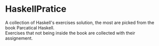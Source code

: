 # HaskellPratice
A collection of Haskell's exercises solution, the most are picked from the book Parcatical Haskell. <br/>
Exercises that not being inside the book are collected with their assignement.
